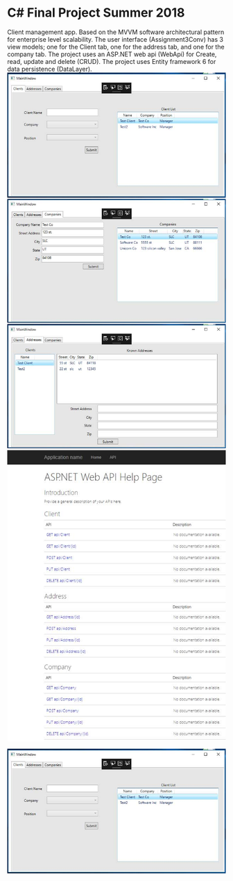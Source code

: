 # C# Final Project Summer 2018
Client management app. Based on the MVVM software architectural pattern for enterprise level scalability.
The user interface (Assignment3Conv) has 3 view models; one for the Client tab, one for the address tab, and one for the company tab.
The project uses an ASP.NET web api (WebApi) for Create, read, update and delete (CRUD).
The project uses Entity framework 6 for data persistence (DataLayer).
![](/clientTab.jpg)
![](/companyTab.jpg)
![](/addressTab.jpg)
![](/api.jpg)

<p>
<img src="clientTab.jpg" alt="image">
</p>
